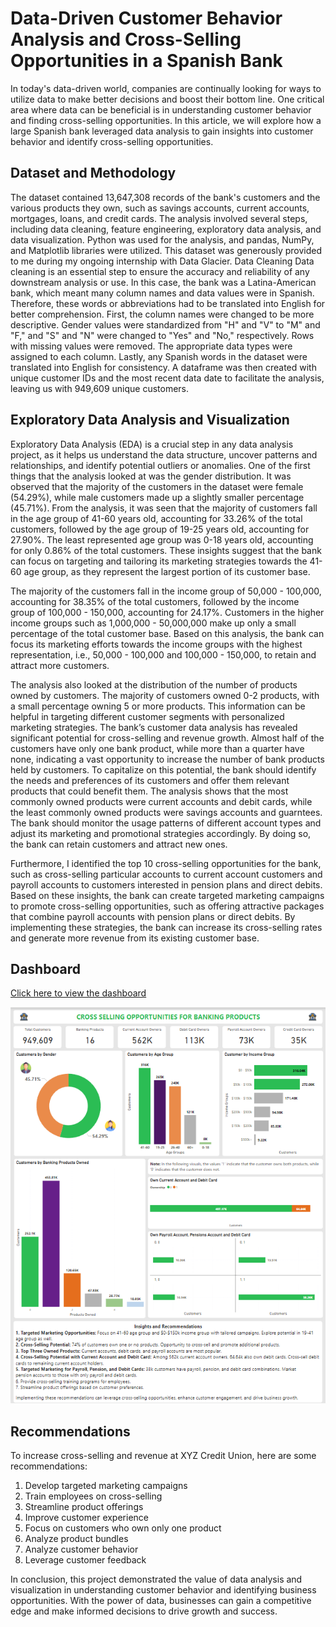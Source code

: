 # Data-Driven Customer Behavior Analysis and Cross-Selling Opportunities in a Spanish Bank

In today's data-driven world, companies are continually looking for ways to utilize data to make better decisions and boost their bottom line. One critical area where data can be beneficial is in understanding customer behavior and finding cross-selling opportunities. In this article, we will explore how a large Spanish bank leveraged data analysis to gain insights into customer behavior and identify cross-selling opportunities.

## Dataset and Methodology
The dataset contained 13,647,308 records of the bank's customers and the various products they own, such as savings accounts, current accounts, mortgages, loans, and credit cards. The analysis involved several steps, including data cleaning, feature engineering, exploratory data analysis, and data visualization. Python was used for the analysis, and pandas, NumPy, and Matplotlib libraries were utilized. This dataset was generously provided to me during my ongoing internship with Data Glacier.
Data Cleaning 
Data cleaning is an essential step to ensure the accuracy and reliability of any downstream analysis or use. In this case, the bank was a Latina-American bank, which meant many column names and data values were in Spanish. Therefore, these words or abbreviations had to be translated into English for better comprehension. 
First, the column names were changed to be more descriptive. Gender values were standardized from "H" and "V" to "M" and "F," and "S" and "N" were changed to "Yes" and "No," respectively. Rows with missing values were removed. The appropriate data types were assigned to each column. Lastly, any Spanish words in the dataset were translated into English for consistency. A dataframe was then created with unique customer IDs and the most recent data date to facilitate the analysis, leaving us with 949,609 unique customers.

## Exploratory Data Analysis and Visualization
Exploratory Data Analysis (EDA) is a crucial step in any data analysis project, as it helps us understand the data structure, uncover patterns and relationships, and identify potential outliers or anomalies. One of the first things that the analysis looked at was the gender distribution. It was observed that the majority of the customers in the dataset were female (54.29%), while male customers made up a slightly smaller percentage (45.71%).
From the analysis, it was seen that the majority of customers fall in the age group of 41-60 years old, accounting for 33.26% of the total customers, followed by the age group of 19-25 years old, accounting for 27.90%. The least represented age group was 0-18 years old, accounting for only 0.86% of the total customers.
These insights suggest that the bank can focus on targeting and tailoring its marketing strategies towards the 41-60 age group, as they represent the largest portion of its customer base. 

The majority of the customers fall in the income group of 50,000 - 100,000, accounting for 38.35% of the total customers, followed by the income group of 100,000 - 150,000, accounting for 24.17%. Customers in the higher income groups such as 1,000,000 - 50,000,000 make up only a small percentage of the total customer base.
Based on this analysis, the bank can focus its marketing efforts towards the income groups with the highest representation, i.e., 50,000 - 100,000 and 100,000 - 150,000, to retain and attract more customers. 

The analysis also looked at the distribution of the number of products owned by customers. The majority of customers owned 0-2 products, with a small percentage owning 5 or more products. This information can be helpful in targeting different customer segments with personalized marketing strategies.
The bank’s customer data analysis has revealed significant potential for cross-selling and revenue growth. Almost half of the customers have only one bank product, while more than a quarter have none, indicating a vast opportunity to increase the number of bank products held by customers. To capitalize on this potential, the bank should identify the needs and preferences of its customers and offer them relevant products that could benefit them.
The analysis shows that the most commonly owned products were current accounts and debit cards, while the least commonly owned products were savings accounts and guarntees. The bank should monitor the usage patterns of different account types and adjust its marketing and promotional strategies accordingly. By doing so, the bank can retain customers and attract new ones.

Furthermore, I identified the top 10 cross-selling opportunities for the bank, such as cross-selling particular accounts to current account customers and payroll accounts to customers interested in pension plans and direct debits. Based on these insights, the bank can create targeted marketing campaigns to promote cross-selling opportunities, such as offering attractive packages that combine payroll accounts with pension plans or direct debits. By implementing these strategies, the bank can increase its cross-selling rates and generate more revenue from its existing customer base.

## Dashboard
[Click here to view the dashboard](https://app.powerbi.com/view?r=eyJrIjoiMzA2NDlkOTItZWQyYi00YmQwLWIyZTAtOTZjOTFjY2Y1OTdkIiwidCI6ImRmODY3OWNkLWE4MGUtNDVkOC05OWFjLWM4M2VkN2ZmOTVhMCJ9)

![Dashboard](https://github.com/JesumboOludipe/PortfolioProjects/blob/main/Cross%20Selling%20Recommendations%20for%20Banking%20Products/cross%20sell.png)

## Recommendations
To increase cross-selling and revenue at XYZ Credit Union, here are some recommendations:
1. Develop targeted marketing campaigns
2. Train employees on cross-selling
3. Streamline product offerings
4. Improve customer experience
5. Focus on customers who own only one product
6. Analyze product bundles
7. Analyze customer behavior
8. Leverage customer feedback

In conclusion, this project demonstrated the value of data analysis and visualization in understanding customer behavior and identifying business opportunities. With the power of data, businesses can gain a competitive edge and make informed decisions to drive growth and success.
